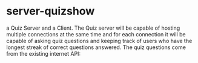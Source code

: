 # server-quizshow
a Quiz Server and a Client. The Quiz server will be capable of hosting multiple connections at the same time and for each connection it will be capable of asking quiz questions and keeping track of users who have the longest streak of correct questions answered. The quiz questions come from the existing internet API:
